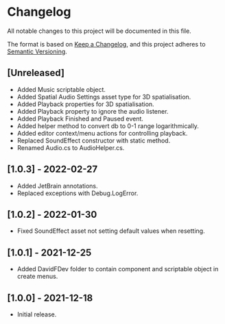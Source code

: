 # Changelog
All notable changes to this project will be documented in this file.

The format is based on [Keep a Changelog](https://keepachangelog.com/en/1.0.0/),
and this project adheres to [Semantic Versioning](https://semver.org/spec/v2.0.0.html).

## [Unreleased]
- Added Music scriptable object.
- Added Spatial Audio Settings asset type for 3D spatialisation.
- Added Playback properties for 3D spatialisation.
- Added Playback property to ignore the audio listener.
- Added Playback Finished and Paused event.
- Added helper method to convert db to 0-1 range logarithmically.
- Added editor context/menu actions for controlling playback.
- Replaced SoundEffect constructor with static method.
- Renamed Audio.cs to AudioHelper.cs.

## [1.0.3] - 2022-02-27
- Added JetBrain annotations.
- Replaced exceptions with Debug.LogError.

## [1.0.2] - 2022-01-30
- Fixed SoundEffect asset not setting default values when resetting.

## [1.0.1] - 2021-12-25
- Added DavidFDev folder to contain component and scriptable object in create menus.

## [1.0.0] - 2021-12-18
- Initial release.